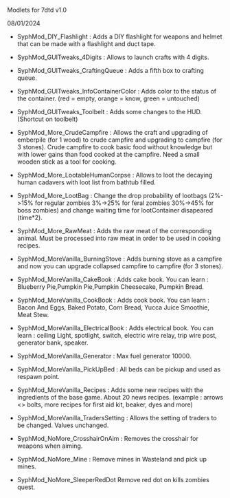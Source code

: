 Modlets for 7dtd v1.0

08/01/2024
  - SyphMod_DIY_Flashlight :
        Adds a DIY flashlight for weapons and helmet that can be made with a flashlight and duct tape.

  - SyphMod_GUITweaks_4Digits :
        Allows to launch crafts with 4 digits.

  - SyphMod_GUITweaks_CraftingQueue :
        Adds a fifth box to crafting queue.

  - SyphMod_GUITweaks_InfoContainerColor :
        Adds color to the status of the container. (red = empty, orange = know, green = untouched)

  - SyphMod_GUITweaks_Toolbelt :
        Adds some changes to the HUD. (Shortcut on toolbelt)

  - SyphMod_More_CrudeCampfire :
        Allows the craft and upgrading of emberpile (for 1 wood) to crude campfire and upgrading to campfire (for 3 stones). Crude campfire to cook basic food without knowledge but with lower gains than food cooked at the campfire. Need a small wooden stick as a tool for cooking.

  - SyphMod_More_LootableHumanCorpse :
        Allows to loot the decaying human cadavers with loot list from bathtub filled.
 
  - SyphMod_More_LootBag :
        Change the drop probability of lootbags (2%->15% for regular zombies   3%->25% for feral zombies   30%->45% for boss zombies) and change waiting time for lootContainer disapeared (time*2). 
       
  - SyphMod_More_RawMeat :
        Adds the raw meat of the corresponding animal. Must be processed into raw meat in order to be used in cooking recipes.

  - SyphMod_MoreVanilla_BurningStove :
        Adds burning stove as a campfire and now you can upgrade collapsed campfire to campfire (for 3 stones).

  - SyphMod_MoreVanilla_CakeBook :
        Adds cake book. You can learn : Blueberry Pie,Pumpkin Pie,Pumpkin Cheesecake, Pumpkin Bread.

  - SyphMod_MoreVanilla_CookBook :
        Adds cook book. You can learn : Bacon And Eggs, Baked Potato, Corn Bread, Yucca Juice Smoothie, Meat Stew.

  - SyphMod_MoreVanilla_ElectricalBook :
        Adds electrical book. You can learn : ceiling Light, spotlight, switch, electric wire relay, trip wire post, generator bank, speaker.

  - SyphMod_MoreVanilla_Generator :
        Max fuel generator 10000.

  - SyphMod_MoreVanilla_PickUpBed :
        All beds can be pickup and used as respawn point.

  - SyphMod_MoreVanilla_Recipes :
        Adds some new recipes with the ingredients of the base game. About 20 news recipes. (example : arrows <> bolts, more recipes for first aid kit, beaker, dyes and more)

  - SyphMod_MoreVanilla_TradersSetting :
        Allows the setting of traders to be changed. Values unchanged.
    
  - SyphMod_NoMore_CrosshairOnAim :
        Removes the crosshair for weapons when aiming.

  - SyphMod_NoMore_Mine :
        Remove mines in Wasteland and pick up mines.

  - SyphMod_NoMore_SleeperRedDot
        Remove red dot on kills zombies quest.
  







